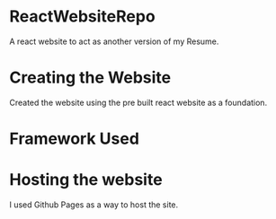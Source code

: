 # ReactWebsiteRepo
A react website to act as another version of my Resume.

# Creating the Website
Created the website using the pre built react website as a foundation. 
# Framework Used


# Hosting the website
I used Github Pages as a way to host the site.
